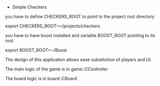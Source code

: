 + Simple Checkers

you have to define CHECKERS_ROOT to point to the project root directory

export CHECKERS_ROOT=~/projects/checkers

you have to have boost installed and variable BOOST_ROOT pointing to its root

export BOOST_ROOT=~/Boost

The design of this application allows ease substitution of players and UI.

The main logic of the game is in game::CController

The board logic is in board::CBoard



